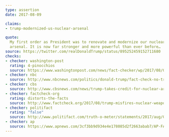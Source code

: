 ```yaml
---
type: assertion
date: 2017-08-09

claims:
- trump-modernized-us-nuclear-arsenal

quote:
  My first order as President was to renovate and modernize our nuclear
  arsenal. It is now far stronger and more powerful than ever before…
source: https://twitter.com/realDonaldTrump/status/895252459152711680
checks:
- checker: washington-post
  rating: 4-pinocchios
  source: https://www.washingtonpost.com/news/fact-checker/wp/2017/08/09/trumps-claim-that-u-s-nuclear-arsenal-is-now-far-stronger-and-more-powerful/
- checker: nbc
  source: http://www.nbcnews.com/politics/donald-trump/fact-check-no-trump-did-not-modernize-u-s-nukes-n791286
- checker: cbs
  source: http://www.cbsnews.com/news/trump-takes-credit-for-nuclear-arsenal-that-was-largely-modernized-by-obama-administration/
- checker: factcheck-org
  rating: distorts-the-facts
  source: http://www.factcheck.org/2017/08/trump-misfires-nuclear-weapons-boast/
- checker: politifact
  rating: "false"
  source: http://www.politifact.com/truth-o-meter/statements/2017/aug/09/donald-trump/under-donald-trump-us-nuclear-arsenal-far-stronger/
- checker: ap
  source: https://www.apnews.com/3cf3bb9d934e4e178085d2f2663abab7/AP-FACT-CHECK:-Trump's-unjustified-boast-about-US-nuke-power
---
```

